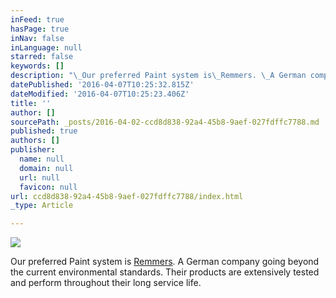 ```yaml
---
inFeed: true
hasPage: true
inNav: false
inLanguage: null
starred: false
keywords: []
description: "\_Our preferred Paint system is\_Remmers. \_A German company going beyond the current environmental standards. \_Their products are extensively tested and perform throughout their long service life."
datePublished: '2016-04-07T10:25:32.815Z'
dateModified: '2016-04-07T10:25:23.406Z'
title: ''
author: []
sourcePath: _posts/2016-04-02-ccd8d838-92a4-45b8-9aef-027fdffc7788.md
published: true
authors: []
publisher:
  name: null
  domain: null
  url: null
  favicon: null
url: ccd8d838-92a4-45b8-9aef-027fdffc7788/index.html
_type: Article

---
```

![](https://the-grid-user-content.s3-us-west-2.amazonaws.com/c6284098-0d90-4f2d-b512-c1e8a10091f9.jpg)

Our preferred Paint system is [Remmers][0].  A German company going beyond the current environmental standards.  Their products are extensively tested and perform throughout their long service life.

[0]: http://www.remmers.co.uk/Environmental-Protection.90.0.html